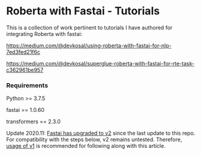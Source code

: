 #  Roberta with Fastai - Tutorials
This is a collection of work pertinent to tutorials I have authored for integrating Roberta with fastai:

https://medium.com/@devkosal/using-roberta-with-fastai-for-nlp-7ed3fed21f6c

https://medium.com/@devkosal/superglue-roberta-with-fastai-for-rte-task-c362961be957

### Requirements

Python >= 3.7.5

fastai == 1.0.60

transformers == 2.3.0

Update 2020.11: [Fastai has upgraded to v2](https://www.fast.ai/2020/08/21/fastai2-launch/) since the last update to this repo. For compatibility with the steps below, v2 remains untested. Therefore, [usage of v1](https://pypi.org/project/fastai/1.0.61/) is recommended for following along with this article.
